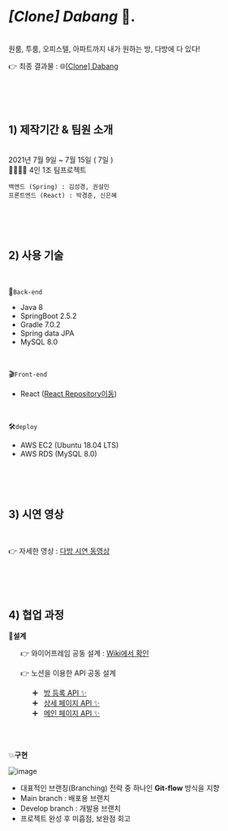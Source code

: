 # ***[Clone]* *Dabang*** 🐤.
<br>
 원룸, 투룸, 오피스텔, 아파트까지 내가 원하는 방, 
 다방에 다 있다!

 
👉 최종 결과물 : :globe_with_meridians:[[Clone] Dabang](http://dabangclone.s3-website.ap-northeast-2.amazonaws.com) 

<br>
<br>
<br>

## 1) 제작기간 & 팀원 소개
<br>
 2021년 7월 9일 ~ 7월 15일 ( 7일 )
<br>
👨‍👩‍👦‍👦 4인 1조 팀프로젝트

	백엔드 (Spring) : 김성경, 권설민
	프론트엔드 (React) : 박경준, 신은혜

<br>
<br>
<br>

## 2) 사용 기술
<br>

💾`Back-end`

- Java 8
- SpringBoot 2.5.2
- Gradle 7.0.2
- Spring data JPA
- MySQL 8.0
<br>

🎬`Front-end`
-  React ([React Repository이동]([https://github.com/Clone-Dabang/-Clone-DabangFront/tree/master/dabang_clone](https://github.com/Clone-Dabang/-Clone-DabangFront/tree/master/dabang_clone)))
<br>

🛠`deploy`
- AWS EC2 (Ubuntu 18.04 LTS)
- AWS RDS (MySQL 8.0)

<br>
<br>
<br>

## 3) 시연 영상
<br>
<img src="">

👉 자세한 영상 : [다방 시연 동영상](https://www.youtube.com/watch?v=4etfQPTL4fY)

<br>
<br>
<br>

## 4) 협업 과정
🔧**설계**

&nbsp;&nbsp;&nbsp;&nbsp;&nbsp;&nbsp;👉 와이어프레임 공동 설계 : [Wiki에서 확인](https://github.com/Clone-Dabang/-Clone-DabangBack/wiki/%F0%9F%94%8D%EC%99%80%EC%9D%B4%EC%96%B4%ED%94%84%EB%A0%88%EC%9E%84-%EC%84%A4%EA%B3%84)

&nbsp;&nbsp;&nbsp;&nbsp;&nbsp;&nbsp;👉 노션을 이용한 API 공동 설계

&nbsp;&nbsp;&nbsp;&nbsp;&nbsp;&nbsp;&nbsp;&nbsp;&nbsp;&nbsp;&nbsp;&nbsp;:heavy_plus_sign:    &nbsp;  [방 등록 API ✨](https://bittersweet-anemone-e54.notion.site/API-60d1d45b5dce444ba88d12a282a1b1e7)<br>
&nbsp;&nbsp;&nbsp;&nbsp;&nbsp;&nbsp;&nbsp;&nbsp;&nbsp;&nbsp;&nbsp;&nbsp;:heavy_plus_sign:    &nbsp;  [상세 페이지  API ✨](https://bittersweet-anemone-e54.notion.site/API-12ca68a6ac5e4cc3a708945eb3904d2c)<br>
&nbsp;&nbsp;&nbsp;&nbsp;&nbsp;&nbsp;&nbsp;&nbsp;&nbsp;&nbsp;&nbsp;&nbsp;:heavy_plus_sign:    &nbsp;  [메인 페이지 API ✨](https://www.notion.so/API-d98876db06434bc9b1c84f49e29d76c4)

<br>
<br>

💥**구현**

![image](https://s3.us-west-2.amazonaws.com/secure.notion-static.com/d88f8c83-638d-4769-bbcb-894b06dbe2c2/Untitled.png?X-Amz-Algorithm=AWS4-HMAC-SHA256&X-Amz-Credential=AKIAT73L2G45O3KS52Y5%2F20210722%2Fus-west-2%2Fs3%2Faws4_request&X-Amz-Date=20210722T073647Z&X-Amz-Expires=86400&X-Amz-Signature=88ceb9765067a70a1c88af6ee1427bcc80dff8dee7f9e91510b0e017ced8599f&X-Amz-SignedHeaders=host&response-content-disposition=filename%20%3D%22Untitled.png%22)

- 대표적인 브랜칭(Branching) 전략 중 하나인 **Git-flow** 방식을 지향
- Main branch : 배포용 브랜치
- Develop branch : 개발용 브랜치
- 프로젝트 완성 후 미흡점, 보완점 회고

